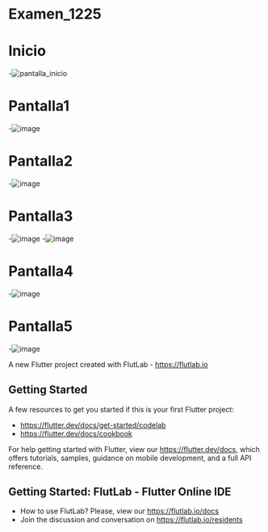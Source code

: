 # Examen_1225
  # Inicio
  -![pantalla_inicio](https://github.com/user-attachments/assets/e8f5ec7b-98da-4986-b158-2138a09f6b2c)
  # Pantalla1
  -![image](https://github.com/user-attachments/assets/76cf93da-f1d9-4a88-8a4f-e20773aa8616)
  # Pantalla2
  -![image](https://github.com/user-attachments/assets/fd2caac8-f759-41ba-974b-d9138411c7a7)
  # Pantalla3
  -![image](https://github.com/user-attachments/assets/50353bda-6591-418b-99b2-5475fdf6eb9c)
  -![image](https://github.com/user-attachments/assets/573755de-ba34-4fb0-b02c-d7b700a9861f)
  # Pantalla4
  -![image](https://github.com/user-attachments/assets/5c346c5c-d5ec-4037-a462-89e03dcf1ef1)
  # Pantalla5
  -![image](https://github.com/user-attachments/assets/abf09021-df70-426d-baf9-df7dbc00b8d0)







A new Flutter project created with FlutLab - https://flutlab.io

## Getting Started

A few resources to get you started if this is your first Flutter project:

- https://flutter.dev/docs/get-started/codelab
- https://flutter.dev/docs/cookbook

For help getting started with Flutter, view our
https://flutter.dev/docs, which offers tutorials,
samples, guidance on mobile development, and a full API reference.

## Getting Started: FlutLab - Flutter Online IDE

- How to use FlutLab? Please, view our https://flutlab.io/docs
- Join the discussion and conversation on https://flutlab.io/residents
